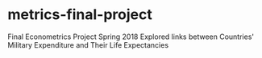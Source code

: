 # metrics-final-project
Final Econometrics Project Spring 2018
Explored links between Countries' Military Expenditure and Their Life Expectancies
